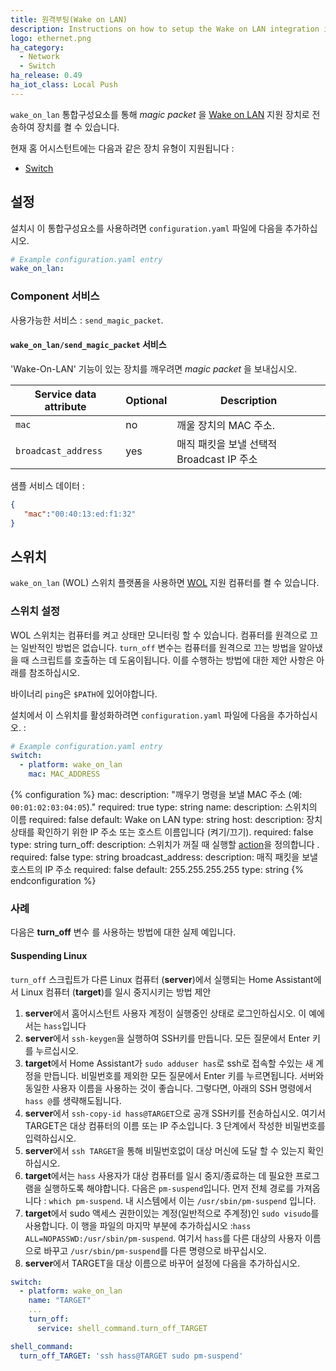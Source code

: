 ```yaml
---
title: 원격부팅(Wake on LAN)
description: Instructions on how to setup the Wake on LAN integration in Home Assistant.
logo: ethernet.png
ha_category:
  - Network
  - Switch
ha_release: 0.49
ha_iot_class: Local Push
---
```


`wake_on_lan` 통합구성요소를 통해 _magic packet_ 을 [Wake on LAN](https://en.wikipedia.org/wiki/Wake-on-LAN) 지원 장치로 전송하여 장치를 켤 수 있습니다.

현재 홈 어시스턴트에는 다음과 같은 장치 유형이 지원됩니다 :

- [Switch](#switch)

## 설정

설치시 이 통합구성요소를 사용하려면 `configuration.yaml` 파일에 다음을 추가하십시오.

```yaml
# Example configuration.yaml entry
wake_on_lan:
```

### Component 서비스

사용가능한 서비스 : `send_magic_packet`.

#### `wake_on_lan/send_magic_packet` 서비스

'Wake-On-LAN' 기능이 있는 장치를 깨우려면 _magic packet_ 을 보내십시오.

| Service data attribute    | Optional | Description                                           |
|---------------------------|----------|-------------------------------------------------------|
| `mac`                     |       no | 깨울 장치의 MAC 주소.                |
| `broadcast_address`       |      yes | 매직 패킷을 보낼 선택적 Broadcast IP 주소 |

샘플 서비스 데이터 :

```json
{
   "mac":"00:40:13:ed:f1:32"
}
```

## 스위치

`wake_on_lan` (WOL) 스위치 플랫폼을 사용하면 [WOL](https://en.wikipedia.org/wiki/Wake-on-LAN) 지원 컴퓨터를 켤 수 있습니다.

### 스위치 설정

WOL 스위치는 컴퓨터를 켜고 상태만 모니터링 할 수 있습니다. 컴퓨터를 원격으로 끄는 일반적인 방법은 없습니다. `turn_off` 변수는 컴퓨터를 원격으로 끄는 방법을 알아냈을 때 스크립트를 호출하는 데 도움이됩니다. 이를 수행하는 방법에 대한 제안 사항은 아래를 참조하십시오. 

바이너리 `ping`은 `$PATH`에 있어야합니다.

설치에서 이 스위치를 활성화하려면 `configuration.yaml` 파일에 다음을 추가하십시오. : 

```yaml
# Example configuration.yaml entry
switch:
  - platform: wake_on_lan
    mac: MAC_ADDRESS
```

{% configuration %}
mac:
  description: "깨우기 명령을 보낼 MAC 주소 (예: `00:01:02:03:04:05`)."
  required: true
  type: string
name:
  description: 스위치의 이름
  required: false
  default: Wake on LAN
  type: string
host:
  description: 장치 상태를 확인하기 위한 IP 주소 또는 호스트 이름입니다 (켜기/끄기).
  required: false
  type: string
turn_off:
  description: 스위치가 꺼질 때 실행할 [action](/getting-started/automation/)을 정의합니다 .
  required: false
  type: string
broadcast_address:
  description: 매직 패킷을 보낼 호스트의 IP 주소
  required: false
  default: 255.255.255.255
  type: string
{% endconfiguration %}

### 사례

다음은 **turn_off** 변수 를 사용하는 방법에 대한 실제 예입니다.

#### Suspending Linux 

`turn_off` 스크립트가 다른 Linux 컴퓨터 (**server**)에서 실행되는 Home Assistant에서 Linux 컴퓨터 (**target**)를 일시 중지시키는 방법 제안

1. **server**에서 홈어시스턴트 사용자 계정이 실행중인 상태로 로그인하십시오. 이 예에서는 `hass`입니다
2. **server**에서 `ssh-keygen`을 실행하여 SSH키를 만듭니다. 모든 질문에서 Enter 키를 누르십시오.
3. **target**에서 Home Assistant가 `sudo adduser has`로 ssh로 접속할 수있는 새 계정을 만듭니다. 비밀번호를 제외한 모든 질문에서 Enter 키를 누르면됩니다. 서버와 동일한 사용자 이름을 사용하는 것이 좋습니다. 그렇다면, 아래의 SSH 명령에서 `hass @`를 생략해도됩니다.
4. **server**에서 `ssh-copy-id hass@TARGET`으로 공개 SSH키를 전송하십시오. 여기서 TARGET은 대상 컴퓨터의 이름 또는 IP 주소입니다. 3 단계에서 작성한 비밀번호를 입력하십시오.
5. **server**에서 `ssh TARGET`을 통해 비밀번호없이 대상 머신에 도달 할 수 있는지 확인하십시오.
6. **target**에서는 `hass` 사용자가 대상 컴퓨터를 일시 중지/종료하는 데 필요한 프로그램을 실행하도록 해야합니다. 다음은 `pm-suspend`입니다. 먼저 전체 경로를 가져옵니다 : `which pm-suspend`. 내 시스템에서 이는 `/usr/sbin/pm-suspend` 입니다.
7. **target**에서 sudo 액세스 권한이있는 계정(일반적으로 주계정)인 `sudo visudo`를 사용합니다. 이 행을 파일의 마지막 부분에 추가하십시오 :`hass ALL=NOPASSWD:/usr/sbin/pm-suspend`. 여기서 `hass`를 다른 대상의 사용자 이름으로 바꾸고 `/usr/sbin/pm-suspend`를 다른 명령으로 바꾸십시오.
8. **server**에서 TARGET을 대상 이름으로 바꾸어 설정에 다음을 추가하십시오.

```yaml
switch:
  - platform: wake_on_lan
    name: "TARGET"
    ...
    turn_off:
      service: shell_command.turn_off_TARGET

shell_command:
  turn_off_TARGET: 'ssh hass@TARGET sudo pm-suspend'
```
